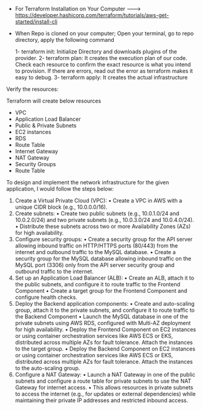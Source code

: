  - For Terraform Installation on Your Computer ---> https://developer.hashicorp.com/terraform/tutorials/aws-get-started/install-cli

 - When Repo is cloned on your computer; Open your terminal, go to repo directory, apply the following command
 
    1- terraform init: Initialize Directory and downloads plugins of the provider.
    2- terraform plan: It creates the execution plan of our code. Check each resource to confirm the exact resource is what you intend to provision. If there are errors, read out the error as terraform makes it easy to debug.
    3- terraform apply: It creates the actual infrastructure

Verify the resources:

Terraform will create below resources

- VPC
- Application Load Balancer
- Public & Private Subnets
- EC2 instances
- RDS
- Route Table
- Internet Gateway
- NAT Gateway
- Security Groups
- Route Table


To design and implement the network infrastructure for the given
application, I would follow the steps below:
1. Create a Virtual Private Cloud (VPC):
• Create a VPC in AWS with a unique CIDR block (e.g.,
10.0.0.0/16).
2. Create subnets:
• Create two public subnets (e.g., 10.0.1.0/24 and
10.0.2.0/24) and two private subnets (e.g., 10.0.3.0/24
and 10.0.4.0/24).
• Distribute these subnets across two or more Availability
Zones (AZs) for high availability.
3. Configure security groups:
• Create a security group for the API server allowing
inbound traffic on HTTP/HTTPS ports (80/443) from the
internet and outbound traffic to the MySQL database.
• Create a security group for the MySQL database allowing
inbound traffic on the MySQL port (3306) only from the
API server security group and outbound traffic to the
internet.
4. Set up an Application Load Balancer (ALB):
• Create an ALB, attach it to the public subnets, and
configure it to route traffic to the Frontend Component
• Create a target group for the Frontend Component
and configure health checks.
5. Deploy the Backend application components:
•  Create and auto-scaling group, attach it to the private subnets, and configure it to route traffic to the Backend Component
• Launch the MySQL database in one of the private
subnets using AWS RDS, configured with Multi-AZ
deployment for high availability.
• Deploy the Frontend Component on EC2 instances or using
container orchestration services like AWS ECS or EKS,
distributed across multiple AZs for fault tolerance. Attach
the instances to the target group.
• Deploy the Backend Component on EC2 instances or using
container orchestration services like AWS ECS or EKS,
distributed across multiple AZs for fault tolerance. Attach
the instances to the auto-scaling group.
6. Configure a NAT Gateway:
• Launch a NAT Gateway in one of the public subnets and
configure a route table for private subnets to use the NAT
Gateway for internet access.
• This allows resources in private subnets to access the
internet (e.g., for updates or external dependencies) while
maintaining their private IP addresses and restricted
inbound access.

